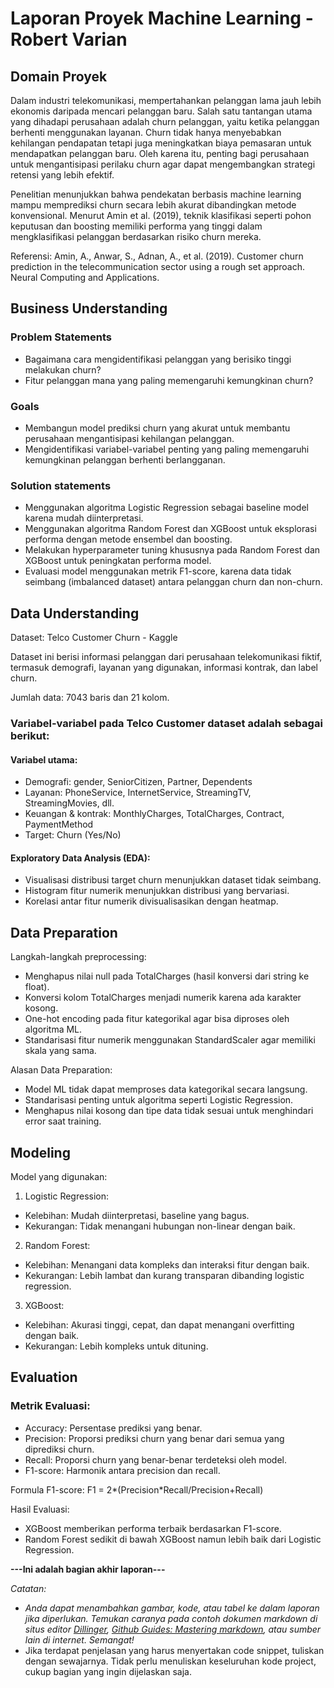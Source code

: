 # Laporan Proyek Machine Learning - Robert Varian

## Domain Proyek

Dalam industri telekomunikasi, mempertahankan pelanggan lama jauh lebih ekonomis daripada mencari pelanggan baru. Salah satu tantangan utama yang dihadapi perusahaan adalah churn pelanggan, yaitu ketika pelanggan berhenti menggunakan layanan. Churn tidak hanya menyebabkan kehilangan pendapatan tetapi juga meningkatkan biaya pemasaran untuk mendapatkan pelanggan baru. Oleh karena itu, penting bagi perusahaan untuk mengantisipasi perilaku churn agar dapat mengembangkan strategi retensi yang lebih efektif.

Penelitian menunjukkan bahwa pendekatan berbasis machine learning mampu memprediksi churn secara lebih akurat dibandingkan metode konvensional. Menurut Amin et al. (2019), teknik klasifikasi seperti pohon keputusan dan boosting memiliki performa yang tinggi dalam mengklasifikasi pelanggan berdasarkan risiko churn mereka.

Referensi:
Amin, A., Anwar, S., Adnan, A., et al. (2019). Customer churn prediction in the telecommunication sector using a rough set approach. Neural Computing and Applications.

## Business Understanding
### Problem Statements

- Bagaimana cara mengidentifikasi pelanggan yang berisiko tinggi melakukan churn?
- Fitur pelanggan mana yang paling memengaruhi kemungkinan churn?

### Goals

- Membangun model prediksi churn yang akurat untuk membantu perusahaan mengantisipasi kehilangan pelanggan.
- Mengidentifikasi variabel-variabel penting yang paling memengaruhi kemungkinan pelanggan berhenti berlangganan.

### Solution statements

- Menggunakan algoritma Logistic Regression sebagai baseline model karena mudah diinterpretasi.
- Menggunakan algoritma Random Forest dan XGBoost untuk eksplorasi performa dengan metode ensembel dan boosting.
- Melakukan hyperparameter tuning khususnya pada Random Forest dan XGBoost untuk peningkatan performa model.
- Evaluasi model menggunakan metrik F1-score, karena data tidak seimbang (imbalanced dataset) antara pelanggan churn dan non-churn.

## Data Understanding
Dataset: Telco Customer Churn - Kaggle

Dataset ini berisi informasi pelanggan dari perusahaan telekomunikasi fiktif, termasuk demografi, layanan yang digunakan, informasi kontrak, dan label churn.

Jumlah data: 7043 baris dan 21 kolom.

### Variabel-variabel pada Telco Customer dataset adalah sebagai berikut:

#### Variabel utama:

- Demografi: gender, SeniorCitizen, Partner, Dependents
- Layanan: PhoneService, InternetService, StreamingTV, StreamingMovies, dll.
- Keuangan & kontrak: MonthlyCharges, TotalCharges, Contract, PaymentMethod
- Target: Churn (Yes/No)

#### Exploratory Data Analysis (EDA):

- Visualisasi distribusi target churn menunjukkan dataset tidak seimbang.
- Histogram fitur numerik menunjukkan distribusi yang bervariasi.
- Korelasi antar fitur numerik divisualisasikan dengan heatmap.

## Data Preparation

Langkah-langkah preprocessing:
- Menghapus nilai null pada TotalCharges (hasil konversi dari string ke float).
- Konversi kolom TotalCharges menjadi numerik karena ada karakter kosong.
- One-hot encoding pada fitur kategorikal agar bisa diproses oleh algoritma ML.
- Standarisasi fitur numerik menggunakan StandardScaler agar memiliki skala yang sama.

Alasan Data Preparation:
- Model ML tidak dapat memproses data kategorikal secara langsung.
- Standarisasi penting untuk algoritma seperti Logistic Regression.
- Menghapus nilai kosong dan tipe data tidak sesuai untuk menghindari error saat training.

## Modeling
Model yang digunakan:
1. Logistic Regression:
  - Kelebihan: Mudah diinterpretasi, baseline yang bagus.
  - Kekurangan: Tidak menangani hubungan non-linear dengan baik.

2. Random Forest:
  - Kelebihan: Menangani data kompleks dan interaksi fitur dengan baik.
  - Kekurangan: Lebih lambat dan kurang transparan dibanding logistic regression.

3. XGBoost:
  - Kelebihan: Akurasi tinggi, cepat, dan dapat menangani overfitting dengan baik.
  - Kekurangan: Lebih kompleks untuk dituning.

## Evaluation
### Metrik Evaluasi:
- Accuracy: Persentase prediksi yang benar.
- Precision: Proporsi prediksi churn yang benar dari semua yang diprediksi churn.
- Recall: Proporsi churn yang benar-benar terdeteksi oleh model.
- F1-score: Harmonik antara precision dan recall.

Formula F1-score: F1 = 2*(Precision*Recall/Precision+Recall)

Hasil Evaluasi:
- XGBoost memberikan performa terbaik berdasarkan F1-score.
- Random Forest sedikit di bawah XGBoost namun lebih baik dari Logistic Regression.

**---Ini adalah bagian akhir laporan---**

_Catatan:_
- _Anda dapat menambahkan gambar, kode, atau tabel ke dalam laporan jika diperlukan. Temukan caranya pada contoh dokumen markdown di situs editor [Dillinger](https://dillinger.io/), [Github Guides: Mastering markdown](https://guides.github.com/features/mastering-markdown/), atau sumber lain di internet. Semangat!_
- Jika terdapat penjelasan yang harus menyertakan code snippet, tuliskan dengan sewajarnya. Tidak perlu menuliskan keseluruhan kode project, cukup bagian yang ingin dijelaskan saja.

